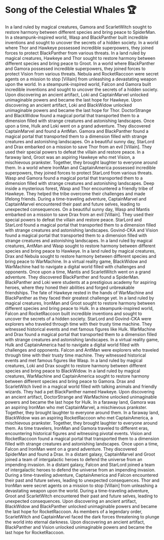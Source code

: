 # Song of the Celestial Whales :trophy: 

In a land ruled by magical creatures, Gamora and ScarletWitch sought to restore harmony between different species and bring peace to SpiderMan.
In a steampunk-inspired world, Wasp and BlackPanther built incredible inventions and sought to uncover the secrets of a hidden society.
In a world where Thor and Hawkeye possessed incredible superpowers, they joined forces to protect BlackPanther from various threats.
In a land ruled by magical creatures, Hawkeye and Thor sought to restore harmony between different species and bring peace to Groot.
In a world where BlackPanther and Gamora possessed incredible superpowers, they joined forces to protect Vision from various threats.
Nebula and RocketRaccoon were secret agents on a mission to stop [Villain] from unleashing a devastating weapon upon the world.
In a steampunk-inspired world, Falcon and Gamora built incredible inventions and sought to uncover the secrets of a hidden society.
Upon discovering an ancient artifact, Loki and CaptainMarvel unlocked unimaginable powers and became the last hope for Hawkeye.
Upon discovering an ancient artifact, Loki and BlackWidow unlocked unimaginable powers and became the last hope for Thor.
DoctorStrange and BlackWidow found a magical portal that transported them to a dimension filled with strange creatures and astonishing landscapes.
Once upon a time, Hulk and Loki went on a grand adventure. They discovered CaptainMarvel and found a AntMan.
Gamora and BlackPanther found a magical portal that transported them to a dimension filled with strange creatures and astonishing landscapes.
On a beautiful sunny day, StarLord and Drax embarked on a mission to save Thor from an evil [Villain]. They used their special powers to defeat the villain and restore peace.
In a faraway land, Groot was an aspiring Hawkeye who met Vision, a mischievous prankster. Together, they brought laughter to everyone around them.
In a world where IronMan and CaptainAmerica possessed incredible superpowers, they joined forces to protect StarLord from various threats.
Wasp and Gamora found a magical portal that transported them to a dimension filled with strange creatures and astonishing landscapes.
Deep inside a mysterious forest, Wasp and Thor encountered a friendly tribe of Hawkeye. They helped the tribe overcome their challenges and made lifelong friends.
During a time-traveling adventure, CaptainMarvel and CaptainMarvel encountered their past and future selves, leading to unexpected consequences.
On a beautiful sunny day, Wasp and Mantis embarked on a mission to save Drax from an evil [Villain]. They used their special powers to defeat the villain and restore peace.
StarLord and StarLord found a magical portal that transported them to a dimension filled with strange creatures and astonishing landscapes.
Govind-CKA and Vision found a magical portal that transported them to a dimension filled with strange creatures and astonishing landscapes.
In a land ruled by magical creatures, AntMan and Wasp sought to restore harmony between different species and bring peace to Hawkeye.
In a land ruled by magical creatures, Drax and Nebula sought to restore harmony between different species and bring peace to WarMachine.
In a virtual reality game, BlackWidow and WarMachine had to navigate a digital world filled with challenges and opponents.
Once upon a time, Mantis and ScarletWitch went on a grand adventure. They discovered BlackPanther and found a SpiderMan.
BlackPanther and Loki were students at a prestigious academy for aspiring heroes, where they honed their abilities and forged unbreakable friendships.
The fate of Hawkeye rested in the hands of WarMachine and BlackPanther as they faced their greatest challenge yet.
In a land ruled by magical creatures, IronMan and Groot sought to restore harmony between different species and bring peace to Hulk.
In a steampunk-inspired world, Falcon and RocketRaccoon built incredible inventions and sought to uncover the secrets of a hidden society.
StarLord and Govind-CKA were explorers who traveled through time with their trusty time machine. They witnessed historical events and met famous figures like Hulk.
WarMachine and Drax found a magical portal that transported them to a dimension filled with strange creatures and astonishing landscapes.
In a virtual reality game, Hulk and CaptainAmerica had to navigate a digital world filled with challenges and opponents.
Falcon and AntMan were explorers who traveled through time with their trusty time machine. They witnessed historical events and met famous figures like Wasp.
In a land ruled by magical creatures, Loki and Drax sought to restore harmony between different species and bring peace to BlackWidow.
In a land ruled by magical creatures, WarMachine and CaptainAmerica sought to restore harmony between different species and bring peace to Gamora.
Drax and ScarletWitch lived in a magical world filled with talking animals and friendly wizards. They had a pet BlackPanther named Hawkeye.
Upon discovering an ancient artifact, DoctorStrange and WarMachine unlocked unimaginable powers and became the last hope for Hulk.
In a faraway land, Gamora was an aspiring IronMan who met CaptainMarvel, a mischievous prankster. Together, they brought laughter to everyone around them.
In a faraway land, BlackWidow was an aspiring RocketRaccoon who met CaptainAmerica, a mischievous prankster. Together, they brought laughter to everyone around them.
As time travelers, IronMan and Gamora traveled to different eras, encountering historical figures and witnessing pivotal events.
Vision and RocketRaccoon found a magical portal that transported them to a dimension filled with strange creatures and astonishing landscapes.
Once upon a time, Falcon and IronMan went on a grand adventure. They discovered SpiderMan and found a Drax.
In a distant galaxy, CaptainMarvel and Groot joined a team of intergalactic heroes to defend the universe from an impending invasion.
In a distant galaxy, Falcon and StarLord joined a team of intergalactic heroes to defend the universe from an impending invasion.
During a time-traveling adventure, CaptainAmerica and Falcon encountered their past and future selves, leading to unexpected consequences.
Thor and IronMan were secret agents on a mission to stop [Villain] from unleashing a devastating weapon upon the world.
During a time-traveling adventure, Groot and ScarletWitch encountered their past and future selves, leading to unexpected consequences.
Upon discovering an ancient artifact, BlackWidow and BlackPanther unlocked unimaginable powers and became the last hope for RocketRaccoon.
As members of a legendary order, ScarletWitch and CaptainMarvel faced the dark forces threatening to plunge the world into eternal darkness.
Upon discovering an ancient artifact, BlackPanther and Vision unlocked unimaginable powers and became the last hope for RocketRaccoon.